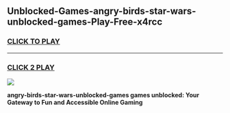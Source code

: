 
## Unblocked-Games-angry-birds-star-wars-unblocked-games-Play-Free-x4rcc
<h3>
<a href="https://premium76.site?title=angry-birds-star-wars-unblocked-games&ref=18A1">CLICK TO PLAY</a></h3>
<hr>

<h3>
<a href="https://premium76.site?title=angry-birds-star-wars-unblocked-games&ref=18A1">CLICK 2 PLAY</a>
  
</h3>

<a href="https://premium76.site?title=angry-birds-star-wars-unblocked-games&ref=18A1"><img src="https://clearcache.store/games.png"></a>


**angry-birds-star-wars-unblocked-games games unblocked: Your Gateway to Fun and Accessible Online Gaming**
